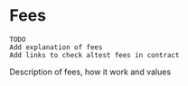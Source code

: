 # Fees
```
TODO
Add explanation of fees
Add links to check altest fees in contract
```
Description of fees, how it work and values